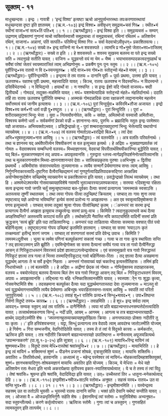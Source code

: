 ## सूक्तम् - ११
माधुच्छन्दसः । इन्द्रः । गायत्री । 
‘इन्द्रं विश्वा’ इत्यष्टा ऋचो आनुपूर्व्यन्तरस्थाः तपःकरणावस्थायां मधुच्छन्दसा दृष्टा इति ज्ञातव्यम् । 
(ऋ.म.-१०३) 
इन्द्रं विश्वा• अवीवृधन् समुद्रव्य•चसं गिर•ः ।
रथीत•मं रथीनां वाजा•नां सत्प•तिं पति•म्    ।। १ ।। 
(ऋगर्थोद्धारः) - इन्द्रं विश्वा इति ।। समुद्रव्यचसं = सम्यग् उद्राणाम् उद्रिक्ताणां गुणानां व्यचो व्यक्तिर्यस्यासौ समुद्रव्यचाः तं समुद्रव्यचसं, रथिनां रथितमं = अतिशयेन  रथिनं, वाजानां= अन्नानां, पतिं सत्पतिं= पतिमिन्द्रं विश्वा गिरः = सर्वा  वेदवाचोऽवीवृधन्= प्रकाशितवत्यः।।१।। 
(ऋ.म.-१०४) 
सख्ये त• इन्द्र वाजिनो मा भे•म शवसस्पते ।
त्वामभि प्र णो•नुमो जेतार•मप•राजितम् ।। २ ।। 
(ऋगर्थोद्धारः) - सख्ये त इति ।। हे शवसस्पते = शवस्य सुखस्य बलस्य वा पते इन्द्र  सख्ये सति = त्वदनुग्रहे सतीति यावत् । वाजिनः = युद्धवन्तो वयं मा भेम = भैष्म । भयाभावसम्पादकत्वदनुग्रहार्थं च सर्वेषां परेषां जेतारं स्वयमपराजितं त्वाम् अभिप्रणोनुमः = प्रकर्षेण पुनः पुनः स्तुमः ।। २ ।।
(ऋ.म.-१०५) 
पूर्वीरिन्द्र•स्य रातयो न वि द•स्यन्त्यूतय•ः ।
यदि वाज•स्य गोम•तः स्तोतृभ्यो मंह•ते मघम् ।। ३ ।। 
(ऋगर्थोद्धारः)- पूर्वीरिन्द्रस्येति ।। इन्द्रस्य ते तव रातयः = दानानि पूर्वीः = पूर्वाः  प्रथमाः, उत्तमा इति यावत् । ऊतयश्च= रक्षाश्च पूर्वीः प्रथमाः, महत्त्वादिति यावत् । किञ्च, रातयः ऊतयश्च न विदस्यन्ति= न विदस्यन्ते । दसिर्विभेदनार्थः । न विभिद्यन्ते । क्षयार्थो वा । न नश्यन्ति । स इन्द्रः ईशो यदि गोमतो वाजस्य= षष्ठी द्वितीयार्थे । गोमदन्नं, तद्युक्त-मन्नमिति यावत् । मघं= यशश्चेत्यादिकं स्तोतृभ्यो मंहते= मंहतिर्दानार्थः। ददाति तर्हि ताः रातयः ऊतयश्च पूर्वीरिति सम्बन्धः । अस्माकं गोमदन्नादिकं दत्वा रक्षाकरणे त्वद्दानानामेव महत्त्वेन सर्वोत्तमत्वं वयं जानीम इत्याशयः ।। ३ ।।
(ऋ.म.-१०६)
पुरां भिन्दुर्युवा• कविरमि•तौजा अजायत ।
इन्द्रो विश्व•स्य कर्म•णो धर्ता वज्री पु•रुष्टुतः ।। ४ ।। 
(ऋगर्थोद्धारः) - पुरां भिन्दुरिति ।। पुरां = शरीराख्यपुराणां भिन्दुः भेत्ता । युवा = नित्ययौवनोपेतः, कविः = सर्वज्ञः, अमितमोजो यस्यासौ अमितौजाः, विश्वस्य कर्मणो धर्ता = सर्वकर्मणां प्रेरको वज्री = ज्ञानानन्द-रूपः, पुरुभिः  = ब्रह्मादिभिः स्तुतः इन्द्रः परमेश्वरः यज्ञे अजायत= अभिव्यक्तोऽभवत् । प्रसिद्धेन्द्रपक्षे तु - पुरां शम्बरासुराख्यपुराणां भिन्दुः भेत्तेत्यादि यथायोग्यं व्याख्येयम् ।। ४ ।। 
(ऋ.म.-१०७) 
त्वं वलस्य गोमतोऽपा•वरद्रिवो बिल•म् ।
त्वां देवा अभि•भ्युषस्तुज्यमा•नास आविषुः ।। ५ ।। 
(ऋगर्थोद्धारः) - त्वं वलस्येति ।। अत्र वलतिः परिवर्तनार्थः । तथा च ज्ञानस्य यद् अर्थवैपरीत्येन विषयीकरणं स वल इत्युच्यत इत्यर्थः । हे अद्रिवः = मुख्यप्राणप्रवर्तक त्वं गोमतः = वेदवाक्यस्य सम्बन्धिनो वलस्य= मिथ्याज्ञानस्य, वेदवाचां विपरीतार्थविषयीकारिण्या बुद्धेरिति यावत् । यद् बिलं= मूलकारणमज्ञानं तद् अपावः= अपावृतवानसि । गुरुद्वारा १तत्त्व-मार्गप्रवृत्तिदर्शनेनोत्सारितवानसि । तथा च मूलकारणनाशेन मिथ्या-ज्ञाननाशानन्तरं देवाः = सात्विकप्रकृतयः पुरुषाः २अभिभ्युषः  =  द्वितीया प्रथमार्थे । अबिभीवांसः  संसारभयापेताः तुज्यमानासः = त्वयैव सन्मार्गे प्रेर्यमाणाश्च सन्तः  त्वाम् आविषुः  ।  निर्गुणनिराकारत्वादि-दुष्टगिरा दैत्यैराच्छिद्यमानं त्वां गुणपूर्णत्वादिप्रतिपादकसद्गिरा अरक्षन्निव अयोग्येष्वनुपदेशेन सच्छिष्येषु व्याख्यानेन च प्रकाशितवन्त इति यावत्। 
प्रसद्धेन्द्रपक्षे त्वित्थं व्याख्येयम् । तथा हि । अश्वमेधेऽश्वस्येव गोसवाख्ययज्ञविशेषे गवामपि भूसञ्चारस्याऽवश्यकत्वात् । सरमया १दिवशुन्या रक्षिताः सत्य इन्द्रस्य गावो जगति चर्तुं समुत्सृष्टास्तदा बल-पूर्वकाः दैत्याः सरमां प्रत्यागत्य ‘त्वमस्माकं स्वसाऽसि । अतस्त्वया तूष्णीं स्थातव्यम् । तथा त्वया गोपयः पीत्वा तदुच्छिष्टं  क्रियताम् । पश्चात् ताः गावः शुना त्वया स्पृष्टत्वाद् यज्ञे अयोग्या भविष्यन्ति’ इत्येवं सरमां प्रलोभ्य गा अपहृतवन्तः । अत एव स्वसृत्वादिमृषोक्त्या ते पणय इत्युच्यन्ते । पश्चात् सरमा तदुक्तं श्रुत्वा गोपयः पीत्वोच्छिष्टं कृतम् । ंअनन्तरं  सा सरमा इन्द्रं  प्रत्यागत्य दैत्यैर्गा अपहृता इत्युवाच तच्छ्रुत्वेन्द्रः सरमां प्रत्यु-वाच । किमिति ? त्वदानुकूल्याभावे कथं दैत्या अपहरिष्यन्ति? अतस्त्वयि कापट्यं वर्तत इति । तथोक्तेऽपि नैवास्ति मयि कापट्यमिति वादिनीं सरमां प्रति क्रुद्धःसन् ‘सत्यं ब्रूहि’ इति पदा ताडितवानिन्द्रः । अनन्तरं पदा ताडितायाः भीतायाः सरमायाः वक्त्रात् पीतं पयो बहिर्निःसृतम् । तद्दृष्ट्वाऽनया गोपय उच्छिष्टं कृतमिति ज्ञातवान् । पश्चात् सा सरमा ‘मयाऽऽगः कृतं तत्त्क्षम्यतां’ इतीन्द्रं शरणं जगाम । पश्चात् तां शरणागतां सरमां प्रति देवेन्द्र उवाच । किमिति ? त्वमस्म२द्दूतीभव । भूत्वा च त्वमेव पणिनां बलपूर्वकाणां सकाशं गच्छ । गत्वा  च ता गावः कुत्र स्थापिताः सन्ति ? तद् ज्ञात्वाऽस्मान् प्रति ब्रूहीति । एवमिन्द्रेणोक्ता सा सरमा दैत्यानां समीपं गत्वा यत्र ता गावो दैत्यैर्निरुद्धा आसन् तं गिरिकूटाधस्तनं विवररूपं प्रदेशं ज्ञात्वाऽऽगत्येन्द्रायोवाच । एवं सरमामुखतो यत्र गावो निरुद्धास्तं गिरिकूटं ज्ञात्वा तत्र गत्वा तं भित्त्वा तस्माद्गिरिकूटाद् गावो बहिर्निस्सा-रिताः । तद् ज्ञात्वा दैत्या असहमाना युद्धार्थम् आगताः  ते च सर्वे इन्द्रेण निहताः । अनन्तरं गोसवाख्यं यज्ञं चकारेन्द्र इत्यस्तीतिहासः । तमिमं हृदि निधायोच्यते ।।
त्वं बलस्येति ।। हे अद्रिवः  = अद्रीणां छेदक  त्वं गोमतः = गोभिर्युक्तस्य तदपहारकस्य, वलस्य = वबयोरभेदाद् बलस्य दैत्यस्य बिलं तेन यत्र गावो निरुद्धा आसन् तद् बिलं = गिरिकूटाधस्तनं विवरम्, अपावः = अपाहृतवानसि । तद्भित्वा गाः बहिः १निष्कासितवानसीति  यावत् । स्वस्पशर्ेेन  गाः शुद्धाः कृत्वा, गोसवनेष्टमिति शेषः । तदसहमाना बलपूर्वका दैत्याः यदा युद्धार्थमागतास्तदा देवाः तुज्यमानासः  = माऽस्तु वो भयं युद्धार्थमागन्तव्यमिति त्वयैव प्रेर्यमाणाः अबिभ्युषः भयरहितास्सन्त-स्त्वाम् आविषुः = स्वपतिं त्वां परितो जुगुपुरित्यर्थः ।। ५ ।।
(ऋ.म.-१०८) 
तवाहं शू•र रातिभिः प्रत्या•यं सिन्धु•मावद•न् ।
उपा•तिष्ठन्त गिर्वणो विदुष्टे तस्य• कारव•ः ।। ६ ।। 
(ऋगर्थोद्धारः) - तवाहमिति ।। हे शूर= इन्द्र   सर्वदा त्वाम् आवदन्= सम्यक् स्तुवन् अहं तव रातिभिः = दानैर्निमित्तैः । त्वया मां प्रति बाह्याभ्यन्तरधनसम्पत्तेर्दत्तत्वादिति यावत् । तत्सार्थक्यकरणाय सिन्धुं = नदीं  प्रति, आयम् = आगमम् । आगत्य च तत्र बाह्याभ्यन्तरयज्ञदी-क्षार्थम् उद्यतोऽस्मीति शेषः । 
‘जपस्नानहुतव्याख्यायज्ञपूर्वाखिलाः क्रियाः । 
अनन्तफलदाः प्रोक्ताः नदीतीरे तु याः कृताः ।।’ 
इति हरिवंशवचनात् । यद्वा, सिन्धुं प्रत्यागत्य तत्र वेदपदैः त्वाम् आवदंश्च जातोऽस्मीति योज्यम् । हे गिर्वणः = गिरा सम्भजनीय, वेदगिरोदितेति यावत् । तस्य ते तं त्वां ये विदुस्ते कारवः = कर्मकर्तारः, ऋत्विज इति यावत् । तत्र नदीतीरे क्रियमाणे बाह्याभ्यन्तरयज्ञे  उपातिष्ठन्त = मन्त्रैस्त्वाम् अपूजयन्नित्यर्थः ‘उपान्मन्त्रकरणे’ (पा.सू.१-३-२५) इति सूत्रात् ।। ६ ।। 
(ऋ.म.-१०९) 
मायाभि•रिन्द्र मायिनं त्वं शुष्णमवा•तिरः ।
विदुष्टे तस्य मेधि•रास्तेषां श्रवांस्युत्ति•र ।। ७ ।। 
(ऋगर्थोद्धारः) - मायाभिरिति ।। हे इन्द्र  त्वं  मायिनं = शक्तिमन्तं शुष्णं = पीडनेन प्रजानां शोषकं, वृत्रासुरमिति यावत् । मायाभिः  शक्तिभिः। अवातिरः = तिरतिर्वधार्थः, हतवानसि । अध्यात्मं तु - महेन्द्र  परमेश्वर  त्वं मायिनं= मोहकत्वादिमहाशक्तियुक्तं, शुष्णं= ज्ञानभक्त्यादिगुण-शोषकमज्ञानं मायाभिः अवातिर इति योज्यम् । किञ्च, ये मेधिराः = मेधे यज्ञे अतिशयेन रताः मेधरा इति भाव्ये अकरापेक्षया तृतीयस्य इकार-स्यातिशयार्थत्वात् । ये च ते तस्य तं त्वां विदुः । तेषां श्रवांसि= श्रूयन्त इति श्रवांसि, वेदादिविद्या इति यावत् । उत्= उच्चैस्तरां तिर = धातूना-मनेकार्थत्वाद्  देहि ।। ७ ।। 
(ऋ.म.-११०) 
इन्द्रमीशा•नमोेज•साऽभि स्तोमा• अनूषत ।
सहस्रं यस्य• रातय• उत वा सन्ति भूय•सीः 
 ।। ८ ।। २१ ।। ११ ।। ३ ।। 
(ऋगर्थोद्धारः) - इन्द्रमीशानमिति ।। यस्येन्द्रस्य सहस्रम् उत वा ततोऽपि भूयसीः  = भूयस्यो रातयः दानानि सन्ति । भक्तं प्रति देयानि यथेष्टं सन्तीति यावत् । तम् । ओजसा वै = ओजःप्रभृतिभिर्गुणैः सहेति शेषः । ईशानमिन्द्रं त्वां स्तोमाः  = स्तुतिविशेषाः अभ्यनूषत= सदा स्तुवन्तीत्यर्थः। करणे कर्तृत्वोपचारः । ऋत्विजः स्तोमैः । गुणाः त्वां च अस्तुवन् । गुणसहितं त्वामस्तुवन् इति तात्पर्यम् ।। ८ ।। 
